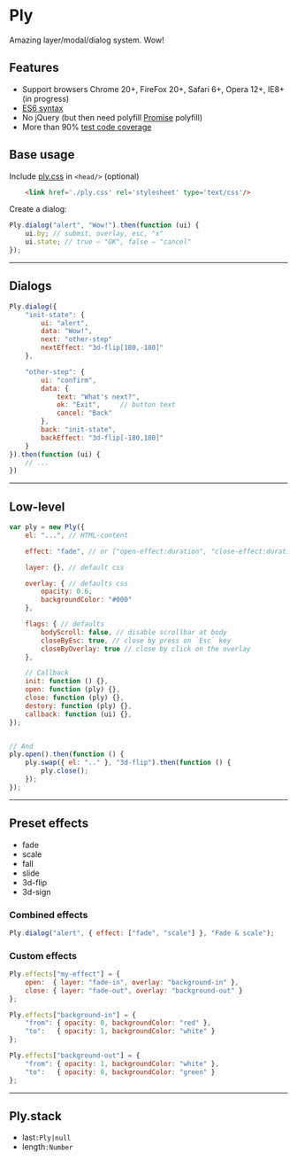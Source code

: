 # Ply
Amazing layer/modal/dialog system. Wow!



## Features
 * Support browsers Chrome 20+, FireFox 20+, Safari 6+, Opera 12+, IE8+ (in progress)
 * [ES6 syntax](https://github.com/termi/es6-transpiler)
 * No jQuery (but then need polyfill [Promise](https://gist.github.com/RubaXa/8501359) polyfill)
 * More than 90% [test code coverage](http://rubaxa.github.io/Ply/tests/)



## Base usage

Include [ply.css](ply.css) in `<head/>` (optional)
```html
	<link href='./ply.css' rel='stylesheet' type='text/css'/>
```

Create a dialog:
```js
Ply.dialog("alert", "Wow!").then(function (ui) {
	ui.by; // submit, overlay, esc, "x"
	ui.state; // true — "OK", false — "cancel"
});
```


---


## Dialogs

```js
Ply.dialog({
	"init-state": {
		ui: "alert",
		data: "Wow!",
		next: "other-step"
		nextEffect: "3d-flip[180,-180]"
	},

	"other-step": {
		ui: "confirm",
		data: {
			text: "What's next?",
			ok: "Exit",     // button text
			cancel: "Back"
		},
		back: "init-state",
		backEffect: "3d-flip[-180,180]"
	}
}).then(function (ui) {
	// ...
})
```



---


## Low-level

```js
var ply = new Ply({
	el: "...", // HTML-content

	effect: "fade", // or ["open-effect:duration", "close-effect:duration"]

	layer: {}, // default css

	overlay: { // defaults css
		opacity: 0.6,
		backgroundColor: "#000"
	},

	flags: { // defaults
		bodyScroll: false, // disable scrollbar at body
		closeByEsc: true, // close by press on `Esc` key
		closeByOverlay: true // close by click on the overlay
	},

	// Callback
	init: function () {},
	open: function (ply) {},
	close: function (ply) {},
	destory: function (ply) {},
	callback: function (ui) {},
});


// And
ply.open().then(function () {
	ply.swap({ el: ".." }, "3d-flip").then(function () {
		ply.close();
	});
});
```


---


## Preset effects
 - fade
 - scale
 - fall
 - slide
 - 3d-flip
 - 3d-sign



### Combined effects
```js
Ply.dialog("alert", { effect: ["fade", "scale"] }, "Fade & scale");
```


### Custom effects
```js
Ply.effects["my-effect"] = {
	open:  { layer: "fade-in", overlay: "background-in" },
	close: { layer: "fade-out", overlay: "background-out" }
};

Ply.effects["background-in"] = {
	"from": { opacity: 0, backgroundColor: "red" },
	"to":   { opacity: 1, backgroundColor: "white" }
};

Ply.effects["background-out"] = {
	"from": { opacity: 1, backgroundColor: "white" },
	"to":   { opacity: 0, backgroundColor: "green" }
};
```

---


## Ply.stack
 * last`:Ply|null`
 * length`:Number`


